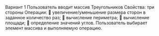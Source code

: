 ﻿Вариант 1
Пользователь вводит массив Треугольников 
Свойства: три стороны
Операции: 
 увеличение/уменьшение размера сторон в заданное количество раз;
 вычисление периметра;
 вычисление площади;
 определение значений углов.
Пользователь выбирает элемент массива и выполняемую операцию.
